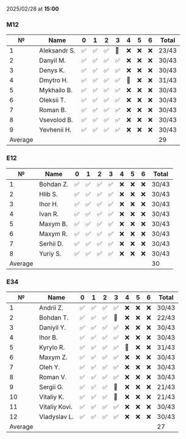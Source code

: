 2025/02/28 at **15:00**
### M12
|№|Name|0|1|2|3|4|5|6|Total|
|-----|-----|-----|-----|-----|-----|-----|-----|-----|-----|
|1|Aleksandr S.|✅|✅|✅|🔄|❌|❌|❌|23/43|
|2|Danyil M.|✅|✅|✅|✅|❌|❌|❌|30/43|
|3|Denys K.|✅|✅|✅|✅|❌|❌|❌|30/43|
|4|Dmytro H.|✅|✅|✅|✅|🔄|❌|❌|31/43|
|5|Mykhailo B.|✅|✅|✅|✅|❌|❌|❌|30/43|
|6|Oleksii T.|✅|✅|✅|✅|❌|❌|❌|30/43|
|7|Roman B.|✅|✅|✅|✅|❌|❌|❌|30/43|
|8|Vsevolod B.|✅|✅|✅|✅|❌|❌|❌|30/43|
|9|Yevhenii H.|✅|✅|✅|✅|❌|❌|❌|30/43|
|Average|||||||||29|
### E12
|№|Name|0|1|2|3|4|5|6|Total|
|-----|-----|-----|-----|-----|-----|-----|-----|-----|-----|
|1|Bohdan Z.|✅|✅|✅|✅|❌|❌|❌|30/43|
|2|Hlib S.|✅|✅|✅|✅|❌|❌|❌|30/43|
|3|Ihor H.|✅|✅|✅|✅|❌|❌|❌|30/43|
|4|Ivan R.|✅|✅|✅|✅|❌|❌|❌|30/43|
|5|Maxym B.|✅|✅|✅|✅|❌|❌|❌|30/43|
|6|Maxym R.|✅|✅|✅|✅|❌|❌|❌|30/43|
|7|Serhii D.|✅|✅|✅|✅|❌|❌|❌|30/43|
|8|Yuriy S.|✅|✅|✅|✅|❌|❌|❌|30/43|
|Average|||||||||30|
### E34
|№|Name|0|1|2|3|4|5|6|Total|
|-----|-----|-----|-----|-----|-----|-----|-----|-----|-----|
|1|Andrii Z.|✅|✅|✅|✅|❌|❌|❌|30/43|
|2|Bohdan T.|✅|✅|✅|🔄|❌|❌|❌|22/43|
|3|Daniyil Y.|✅|✅|✅|✅|❌|❌|❌|30/43|
|4|Ihor B.|✅|✅|✅|✅|❌|❌|❌|30/43|
|5|Kyrylo R.|✅|✅|✅|✅|🔄|❌|❌|31/43|
|6|Maxym Z.|✅|✅|✅|✅|❌|❌|❌|30/43|
|7|Oleh Y.|✅|✅|✅|✅|❌|❌|❌|30/43|
|8|Roman V.|✅|✅|✅|✅|❌|❌|❌|30/43|
|9|Sergii G.|✅|✅|✅|🔄|❌|❌|❌|21/43|
|10|Vitaliy K.|✅|✅|✅|🔄|❌|❌|❌|21/43|
|11|Vitaliy Kovi.|✅|✅|✅|✅|❌|❌|❌|30/43|
|12|Vladyslav L.|✅|✅|✅|✅|❌|❌|❌|30/43|
|Average|||||||||27|
